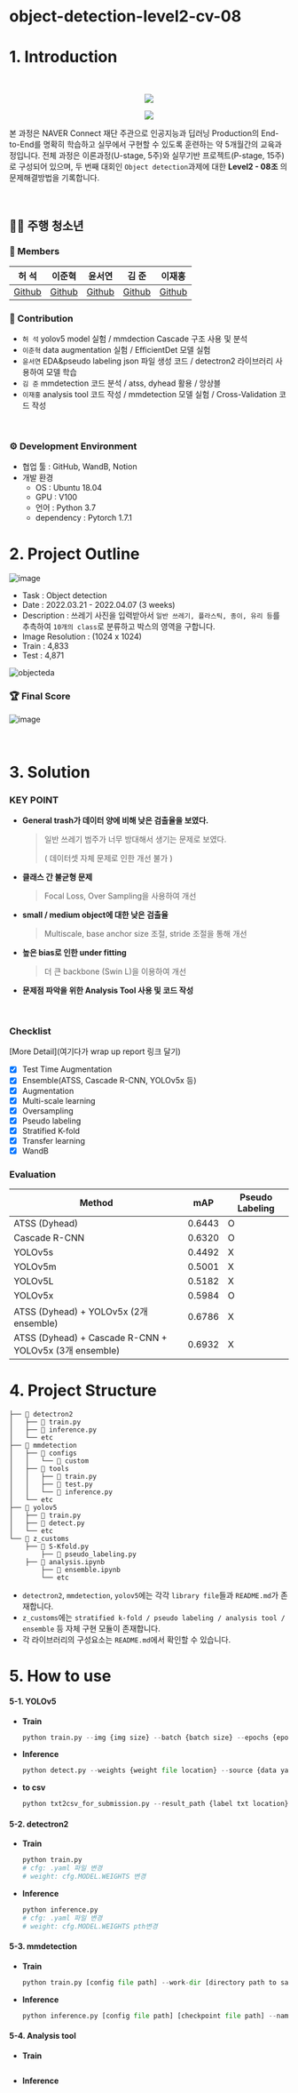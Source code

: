 # object-detection-level2-cv-08

# 1. Introduction  
<br/>
<p align="center">
   <img src="https://kr.object.ncloudstorage.com/resume/boostcamp/boostcamplogo.png" />
</p>
<p align="center">
   <img src="https://kr.object.ncloudstorage.com/resume/boostcamp/boostcamplogo2.png"/>
</p>

본 과정은 NAVER Connect 재단 주관으로 인공지능과 딥러닝 Production의 End-to-End를 명확히 학습하고 실무에서 구현할 수 있도록 훈련하는 약 5개월간의 교육과정입니다. 전체 과정은 이론과정(U-stage, 5주)와 실무기반 프로젝트(P-stage, 15주)로 구성되어 있으며, 두 번째 대회인 `Object detection`과제에 대한 **Level2 - 08조** 의 문제해결방법을 기록합니다.

<br/>

## 🧙‍♀️ 주행 청소년  
### 🔅 Members  

허 석|이준혁|윤서연|김 준|이재홍
:-:|:-:|:-:|:-:|:-:
 [Github](https://github.com/hursuk1) | [Github](https://github.com/zzundi) | [Github](https://github.com/minakusi) | [Github](https://github.com/j8n17) | [Github](https://github.com/haymrpig) 


### 🔅 Contribution  
- `허 석`   yolov5 model 실험 / mmdection Cascade 구조 사용 및 분석
- `이준혁` data augmentation 실험 / EfficientDet 모델 실험   
- `윤서연` EDA&pseudo labeling json 파일 생성 코드 / detectron2 라이브러리 사용하여 모델 학습  
- `김 준`   mmdetection 코드 분석 / atss, dyhead 활용 / 앙상블 
- `이재홍` analysis tool 코드 작성 / mmdetection 모델 실험 / Cross-Validation 코드 작성

<br/>

### ⚙ Development Environment

- 협업 툴 : GitHub, WandB, Notion
- 개발 환경
  - OS : Ubuntu 18.04
  - GPU : V100
  - 언어 : Python 3.7
  - dependency : Pytorch 1.7.1

# 2. Project Outline  

![image](https://user-images.githubusercontent.com/71866756/162425733-802a0a99-d368-4056-8d27-9c8e1b2c8247.png)

- Task : Object detection
- Date : 2022.03.21 - 2022.04.07 (3 weeks)
- Description : 쓰레기 사진을 입력받아서 `일반 쓰레기, 플라스틱, 종이, 유리 등`를 추측하여 `10개의 class`로 분류하고 박스의 영역을 구합니다.   
- Image Resolution : (1024 x 1024)
- Train : 4,833
- Test : 4,871

![objecteda](https://kr.object.ncloudstorage.com/resume/boostcamp/objecteda.png)


### 🏆 Final Score  
![image](https://user-images.githubusercontent.com/71866756/162425804-142bcc1c-ad37-4d13-8771-d5b9ae98e52e.png)


<br/>

# 3. Solution
### KEY POINT

- **General trash가 데이터 양에 비해 낮은 검출율을 보였다.**

  > 일반 쓰레기 범주가 너무 방대해서 생기는 문제로 보였다. 
  >
  > ( 데이터셋 자체 문제로 인한 개선 불가 )

- **클래스 간 불균형 문제**

  > Focal Loss, Over Sampling을 사용하여 개선

- **small / medium object에 대한 낮은 검출율**

  > Multiscale, base anchor size 조절, stride 조절을 통해 개선

- **높은 bias로 인한 under fitting**

  > 더 큰 backbone (Swin L)을 이용하여 개선

- **문제점 파악을 위한 Analysis Tool 사용 및 코드 작성**

<br/>

### Checklist
[More Detail](여기다가 wrap up report  링크 달기)

- [x] Test Time Augmentation
- [x] Ensemble(ATSS, Cascade R-CNN, YOLOv5x 등)
- [x] Augmentation
- [x] Multi-scale learning
- [x] Oversampling
- [x] Pseudo labeling
- [x] Stratified K-fold
- [x] Transfer learning
- [x] WandB

### Evaluation

| Method| mAP | Pseudo Labeling |
| --- | --- | --- |
|ATSS (Dyhead)| 0.6443 | O |
|Cascade R-CNN| 0.6320 |O|
|YOLOv5s|0.4492| X               |
|YOLOv5m|0.5001|X |
|YOLOv5L|0.5182|X|
|YOLOv5x|0.5984|O|
| ATSS (Dyhead) + YOLOv5x (2개 ensemble)                 | 0.6786 | X               |
|ATSS (Dyhead) + Cascade R-CNN + YOLOv5x (3개 ensemble)|0.6932|X|



# 4. Project Structure


```
├── 📂 detectron2
│   ├── 📝 train.py
│   ├── 📝 inference.py
│   └── etc
├── 📂 mmdetection
│   ├── 📂 configs
│   │   └── 📂 custom
│   ├── 📂 tools
│   │   ├── 📝 train.py
│   │   ├── 📝 test.py
│   │   └── 📝 inference.py
│   └── etc
├── 📂 yolov5
│   ├── 📝 train.py
│   ├── 📝 detect.py
│   └── etc
└── 📂 z_customs
    ├── 📝 S-Kfold.py
		├── 📝 pseudo_labeling.py
    ├── 📝 analysis.ipynb
		├── 📝 ensemble.ipynb
		└── etc
```

- `detectron2`, `mmdetection`, `yolov5`에는 각각 `library file`들과 `README.md`가 존재합니다.
- `z_customs`에는 `stratified k-fold / pseudo labeling / analysis tool / ensemble` 등 자체 구현 모듈이 존재합니다.
- 각 라이브러리의 구성요소는 `README.md`에서 확인할 수 있습니다.



# 5. How to use

#### 5-1. YOLOv5

- **Train**

  ```python
  python train.py --img {img size} --batch {batch size} --epochs {epochs} --data {data yaml location} --weights {weight file loacation} --multi_scale
  ```

- **Inference**

  ```python
  python detect.py --weights {weight file location} --source {data yaml location} --img {img size} --name {save name} --half --save-txt --save-conf --augment
  ```

- **to csv**

  ```python
  python txt2csv_for_submission.py --result_path {label txt location} --save_name {save_name}
  ```

#### 5-2. detectron2

- **Train**

  ```python
  python train.py
  # cfg: .yaml 파일 변경
  # weight: cfg.MODEL.WEIGHTS 변경
  ```

- **Inference**

  ```python
  python inference.py
  # cfg: .yaml 파일 변경
  # weight: cfg.MODEL.WEIGHTS pth변경
  ```

#### 5-3. mmdetection

- **Train**

  ```python
  python train.py [config file path] --work-dir [directory path to save logs and models]
  ```

- **Inference**

  ```python
  python inference.py [config file path] [checkpoint file path] --name [submission file name]
  ```



#### 5-4. Analysis tool 

- **Train**

  ```
  ```

- **Inference**

  ```
  ```

  

#### 

